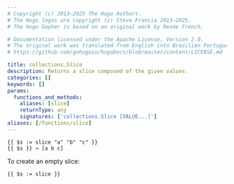 ```yaml
---
# Copyright (c) 2013–2025 The Hugo Authors.
# The Hugo logos are copyright (c) Steve Francia 2013–2025.
# The Hugo Gopher is based on an original work by Renée French.

# Documentation licensed under the Apache License, Version 2.0.
# The original work was translated from English into Brazilian Portuguese.
# https://github.com/gohugoio/hugoDocs/blob/master/content/LICENSE.md

title: collections.Slice
description: Returns a slice composed of the given values.
categories: []
keywords: []
params:
  functions_and_methods:
    aliases: [slice]
    returnType: any
    signatures: ['collections.Slice [VALUE...]']
aliases: [/functions/slice]
---
```


```go-html-template
{{ $s := slice "a" "b" "c" }}
{{ $s }} → [a b c]
```

To create an empty slice:

```go-html-template
{{ $s := slice }}
```
